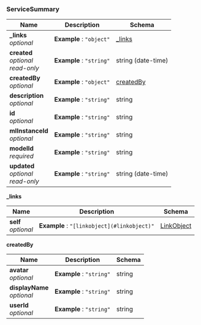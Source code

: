 
<a name="servicesummary"></a>
### ServiceSummary

|Name|Description|Schema|
|---|---|---|
|**_links**  <br>*optional*|**Example** : `"object"`|[_links](#servicesummary-links)|
|**created**  <br>*optional*  <br>*read-only*|**Example** : `"string"`|string (date-time)|
|**createdBy**  <br>*optional*|**Example** : `"object"`|[createdBy](#servicesummary-createdby)|
|**description**  <br>*optional*|**Example** : `"string"`|string|
|**id**  <br>*optional*|**Example** : `"string"`|string|
|**mlInstanceId**  <br>*optional*|**Example** : `"string"`|string|
|**modelId**  <br>*required*|**Example** : `"string"`|string|
|**updated**  <br>*optional*  <br>*read-only*|**Example** : `"string"`|string (date-time)|

<a name="servicesummary-links"></a>
**_links**

|Name|Description|Schema|
|---|---|---|
|**self**  <br>*optional*|**Example** : `"[linkobject](#linkobject)"`|[LinkObject](LinkObject.md#linkobject)|

<a name="servicesummary-createdby"></a>
**createdBy**

|Name|Description|Schema|
|---|---|---|
|**avatar**  <br>*optional*|**Example** : `"string"`|string|
|**displayName**  <br>*optional*|**Example** : `"string"`|string|
|**userId**  <br>*optional*|**Example** : `"string"`|string|



